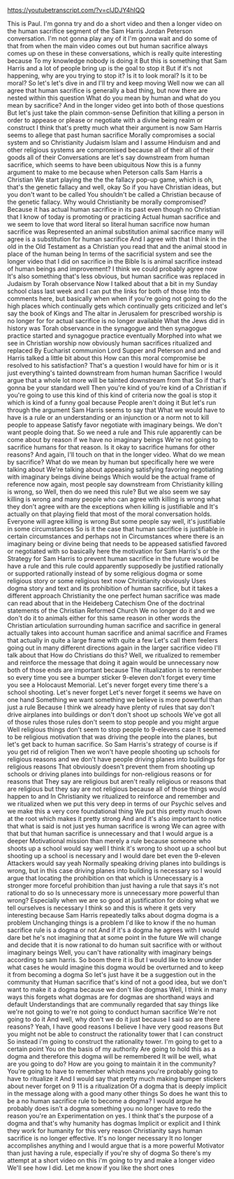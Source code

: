 https://youtubetranscript.com/?v=clJDJY4hIQQ

 This is Paul. I'm gonna try and do a short video and then a longer video on the human sacrifice segment of the Sam Harris Jordan Peterson conversation. I'm not gonna play any of it I'm gonna wait and do some of that from when the main video comes out but human sacrifice always comes up on these in these conversations, which is really quite interesting because To my knowledge nobody is doing it But this is something that Sam Harris and a lot of people bring up is the goal to stop it But if it's not happening, why are you trying to stop it? Is it to look moral? Is it to be moral? So let's let's dive in and I'll try and keep moving Well now we can all agree that human sacrifice is generally a bad thing, but now there are nested within this question What do you mean by human and what do you mean by sacrifice? And in the longer video get into both of those questions But let's just take the plain common-sense Definition that killing a person in order to appease or please or negotiate with a divine being realm or construct I think that's pretty much what their argument is now Sam Harris seems to allege that past human sacrifice Morally compromises a social system and so Christianity Judaism Islam and I assume Hinduism and and other religious systems are compromised because all of their all of their goods all of their Conversations are let's say downstream from human sacrifice, which seems to have been ubiquitous Now this is a funny argument to make to me because when Peterson calls Sam Harris a Christian We start playing the the the fallacy pop-up game, which is oh, that's the genetic fallacy and well, okay So if you have Christian ideas, but you don't want to be called You shouldn't be called a Christian because of the genetic fallacy. Why would Christianity be morally compromised? Because it has actual human sacrifice in its past even though no Christian that I know of today is promoting or practicing Actual human sacrifice and we seem to love that word literal so literal human sacrifice now human sacrifice was Represented an animal substitution animal sacrifice many will agree is a substitution for human sacrifice And I agree with that I think in the old in the Old Testament as a Christian you read that and the animal stood in place of the human being In terms of the sacrificial system and see the longer video that I did on sacrifice in the Bible Is is animal sacrifice instead of human beings and improvement? I think we could probably agree now It's also something that's less obvious, but human sacrifice was replaced in Judaism by Torah observance Now I talked about that a bit in my Sunday school class last week and I can put the links for both of those Into the comments here, but basically when when if you're going not going to do the high places which continually gets which continually gets criticized and let's say the book of Kings and The altar in Jerusalem for prescribed worship is no longer for for actual sacrifice is no longer available What the Jews did in history was Torah observance in the synagogue and then synagogue practice started and synagogue practice eventually Morphed into what we see in Christian worship now obviously human sacrifices ritualized and replaced By Eucharist communion Lord Supper and Peterson and and and Harris talked a little bit about this How can this moral compromise be resolved to his satisfaction? That's a question I would have for him or is it just everything's tainted downstream from human human Sacrifice I would argue that a whole lot more will be tainted downstream from that So if that's gonna be your standard well Then you're kind of you're kind of a Christian if you're going to use this kind of this kind of criteria now the goal is stop it which is kind of a funny goal because People aren't doing it But let's run through the argument Sam Harris seems to say that What we would have to have is a rule or an understanding or an injunction or a norm not to kill people to appease Satisfy favor negotiate with imaginary beings. We don't want people doing that. So we need a rule and This rule apparently can be come about by reason if we have no imaginary beings We're not going to sacrifice humans for that reason. Is it okay to sacrifice humans for other reasons? And again, I'll touch on that in the longer video. What do we mean by sacrifice? What do we mean by human but specifically here we were talking about We're talking about appeasing satisfying favoring negotiating with imaginary beings divine beings Which would be the actual frame of reference now again, most people say downstream from Christianity killing is wrong, so Well, then do we need this rule? But we also seem we say killing is wrong and many people who can agree with killing is wrong what they don't agree with are the exceptions when killing is justifiable and It's actually on that playing field that most of the moral conversation holds. Everyone will agree killing is wrong But some people say well, it's justifiable in some circumstances So is it the case that human sacrifice is justifiable in certain circumstances and perhaps not in Circumstances where there is an imaginary being or divine being that needs to be appeased satisfied favored or negotiated with so basically here the motivation for Sam Harris's or the Strategy for Sam Harris to prevent human sacrifice in the future would be have a rule and this rule could apparently supposedly be justified rationally or supported rationally instead of by some religious dogma or some religious story or some religious text now Christianity obviously Uses dogma story and text and its prohibition of human sacrifice, but it takes a different approach Christianity the one perfect human sacrifice was made can read about that in the Heideberg Catechism One of the doctrinal statements of the Christian Reformed Church We no longer do it and we don't do it to animals either for this same reason in other words the Christian articulation surrounding human sacrifice and sacrifice in general actually takes into account human sacrifice and animal sacrifice and Frames that actually in quite a large frame with quite a few Let's call them feelers going out in many different directions again in the larger sacrifice video I'll talk about that How do Christians do this? Well, we ritualized to remember and reinforce the message that doing it again would be unnecessary now both of those ends are important because The ritualization is to remember so every time you see a bumper sticker 9-eleven don't forget every time you see a Holocaust Memorial. Let's never forget every time there's a school shooting. Let's never forget Let's never forget it seems we have on one hand Something we want something we believe is more powerful than just a rule Because I think we already have plenty of rules that say don't drive airplanes into buildings or don't don't shoot up schools We've got all of those rules those rules don't seem to stop people and you might argue Well religious things don't seem to stop people to 9-elevens case It seemed to be religious motivation that was driving the people into the planes, but let's get back to human sacrifice. So Sam Harris's strategy of course is if you get rid of religion Then we won't have people shooting up schools for religious reasons and we don't have people driving planes into buildings for religious reasons That obviously doesn't prevent them from shooting up schools or driving planes into buildings for non-religious reasons or for reasons that They say are religious but aren't really religious or reasons that are religious but they say are not religious because all of those things would happen to and In Christianity we ritualized to reinforce and remember and we ritualized when we put this very deep in terms of our Psychic selves and we make this a very core foundational thing We put this pretty much down at the root which makes it pretty strong And and it's also important to notice that what is said is not just yes human sacrifice is wrong We can agree with that but that human sacrifice is unnecessary and that I would argue is a deeper Motivational mission than merely a rule because someone who shoots up a school would say well I think it's wrong to shoot up a school but shooting up a school is necessary and I would dare bet even the 9-eleven Attackers would say yeah Normally speaking driving planes into buildings is wrong, but in this case driving planes into building is necessary so I would argue that locating the prohibition on that which is Unnecessary is a stronger more forceful prohibition than just having a rule that says it's not rational to do so Is unnecessary more is unnecessary more powerful than wrong? Especially when we are so good at justification for doing what we tell ourselves is necessary I think so and this is where it gets very interesting because Sam Harris repeatedly talks about dogma dogma is a problem Unchanging things is a problem I'd like to know if the no human sacrifice rule is a dogma or not And if it's a dogma he agrees with I would dare bet he's not imagining that at some point in the future We will change and decide that it is now rational to do human suit sacrifice with or without imaginary beings Well, you can't have rationality with imaginary beings according to sam harris. So boom there it is But I would like to know under what cases he would imagine this dogma would be overturned and to keep it from becoming a dogma So let's just have it be a suggestion out in the community that Human sacrifice that's kind of not a good idea, but we don't want to make it a dogma because we don't like dogmas Well, I think in many ways this forgets what dogmas are for dogmas are shorthand ways and default Understandings that are communally regarded that say things like we're not going to we're not going to conduct human sacrifice We're not going to do it And well, why don't we do it just because I said so are there reasons? Yeah, I have good reasons I believe I have very good reasons But you might not be able to construct the rationality tower that I can construct So instead i'm going to construct the rationality tower. I'm going to get to a certain point You on the basis of my authority Are going to hold this as a dogma and therefore this dogma will be remembered It will be well, what are you going to do? How are you going to maintain it in the community? You're going to have to remember which means you're probably going to have to ritualize it And I would say that pretty much making bumper stickers about never forget on 9 11 is a ritualization Of a dogma that is deeply implicit in the message along with a good many other things So does he want this to be a no human sacrifice rule to become a dogma? I would argue he probably does isn't a dogma something you no longer have to redo the reason you're an Experimentation on yes. I think that's the purpose of a dogma and that's why humanity has dogmas Implicit or explicit and I think they work for humanity for this very reason Christianity says human sacrifice is no longer effective. It's no longer necessary It no longer accomplishes anything and I would argue that is a more powerful Motivator than just having a rule, especially if you're shy of dogma So there's my attempt at a short video on this i'm going to try and make a longer video We'll see how I did. Let me know if you like the short ones